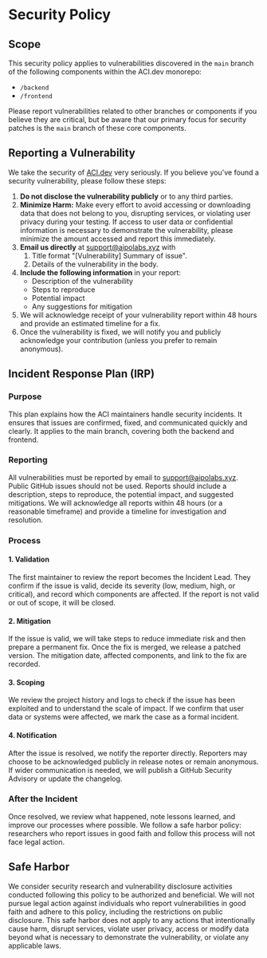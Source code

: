 # Security Policy

## Scope

This security policy applies to vulnerabilities discovered in the `main` branch of the following components within the ACI.dev monorepo:

- `/backend`
- `/frontend`

Please report vulnerabilities related to other branches or components if you believe they are critical, but be aware that our primary focus for security patches is the `main` branch of these core components.

## **Reporting a Vulnerability**

We take the security of [ACI.dev](http://ACI.dev) very seriously. If you believe you've found a security vulnerability, please follow these steps:

1. **Do not disclose the vulnerability publicly** or to any third parties.
2. **Minimize Harm:** Make every effort to avoid accessing or downloading data that does not belong to you, disrupting services, or violating user privacy during your testing. If access to user data or confidential information is necessary to demonstrate the vulnerability, please minimize the amount accessed and report this immediately.
3. **Email us directly** at <support@aipolabs.xyz> with
    1. Title format "[Vulnerability] Summary of issue".
    2. Details of the vulnerability in the body.
4. **Include the following information** in your report:
    - Description of the vulnerability
    - Steps to reproduce
    - Potential impact
    - Any suggestions for mitigation
5. We will acknowledge receipt of your vulnerability report within 48 hours and provide an estimated timeline for a fix.
6. Once the vulnerability is fixed, we will notify you and publicly acknowledge your contribution (unless you prefer to remain anonymous).

## **Incident Response Plan (IRP)**

### Purpose

This plan explains how the ACI maintainers handle security incidents. It ensures that issues are confirmed, fixed, and communicated quickly and clearly. It applies to the main branch, covering both the backend and frontend.

### Reporting

All vulnerabilities must be reported by email to <support@aipolabs.xyz>. Public GitHub issues should not be used. Reports should include a description, steps to reproduce, the potential impact, and suggested mitigations. We will acknowledge all reports within 48 hours (or a reasonable timeframe) and provide a timeline for investigation and resolution.

### Process

#### 1. Validation

The first maintainer to review the report becomes the Incident Lead. They confirm if the issue is valid, decide its severity (low, medium, high, or critical), and record which components are affected. If the report is not valid or out of scope, it will be closed.

#### 2. Mitigation

If the issue is valid, we will take steps to reduce immediate risk and then prepare a permanent fix. Once the fix is merged, we release a patched version. The mitigation date, affected components, and link to the fix are recorded.

#### 3. Scoping

We review the project history and logs to check if the issue has been exploited and to understand the scale of impact. If we confirm that user data or systems were affected, we mark the case as a formal incident.

#### 4. Notification

After the issue is resolved, we notify the reporter directly. Reporters may choose to be acknowledged publicly in release notes or remain anonymous. If wider communication is needed, we will publish a GitHub Security Advisory or update the changelog.

### After the Incident

Once resolved, we review what happened, note lessons learned, and improve our processes where possible. We follow a safe harbor policy: researchers who report issues in good faith and follow this process will not face legal action.


## Safe Harbor

We consider security research and vulnerability disclosure activities conducted following this policy to be authorized and beneficial. We will not pursue legal action against individuals who report vulnerabilities in good faith and adhere to this policy, including the restrictions on public disclosure.
This safe harbor does not apply to any actions that intentionally cause harm, disrupt services, violate user privacy, access or modify data beyond what is necessary to demonstrate the vulnerability, or violate any applicable laws.
